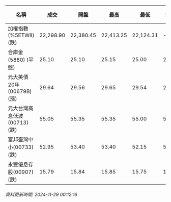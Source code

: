 | 名稱 | 成交 | 開盤 | 最高 | 最低 | 均價 | 成交金額(億) | 昨收 | 漲跌幅 | 漲跌 | 總量 | 昨量 | 振幅 |
| -------- | -------- | -------- | -------- |-------- | -------- | -------- |-------- |-------- |-------- | -------- | -------- |-------- |
|加權指數(%5ETWII) (跌)|22,298.90|22,380.45|22,413.25|22,124.31|-|3,254.13|22,334.78|0.16%|35.88|6,819,521|0|1.29%|
|合庫金(5880) (平盤)|25.10|25.10|25.15|25.00|25.06|2.24|25.10|0.00%|0.00|8,919|9,134|0.60%|
|元大美債20年(00679B) (漲)|29.64|29.56|29.65|29.54|29.61|18.75|29.43|0.71%|0.21|63,333|41,740|0.37%|
|元大台灣高息低波(00713) (跌)|55.05|55.35|55.35|55.00|55.09|7.94|55.35|0.54%|0.30|14,415|7,973|0.63%|
|富邦臺灣中小(00733) (跌)|52.95|53.40|53.40|52.15|52.69|0.651|53.40|0.84%|0.45|1,235|683|2.34%|
|永豐優息存股(00907) (跌)|15.79|15.84|15.85|15.75|15.80|0.342|15.84|0.32%|0.05|2,166|1,997|0.63%|
###### 資料更新時間: 2024-11-29 00:12:16